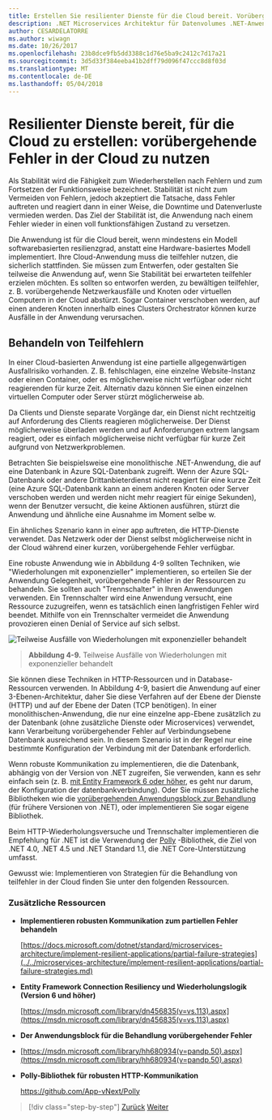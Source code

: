 ```yaml
---
title: Erstellen Sie resilienter Dienste für die Cloud bereit. Vorübergehende Fehler in der Cloud zu nutzen
description: .NET Microservices Architektur für Datenvolumes .NET-Anwendungen | Erstellen Sie resilienter Dienste für die Cloud bereit. Vorübergehende Fehler in der Cloud zu nutzen
author: CESARDELATORRE
ms.author: wiwagn
ms.date: 10/26/2017
ms.openlocfilehash: 23b8dce9fb5dd3388c1d76e5ba9c2412c7d17a21
ms.sourcegitcommit: 3d5d33f384eeba41b2dff79d096f47ccc8d8f03d
ms.translationtype: MT
ms.contentlocale: de-DE
ms.lasthandoff: 05/04/2018
---
```

# <a name="build-resilient-services-ready-for-the-cloud-embrace-transient-failures-in-the-cloud"></a>Resilienter Dienste bereit, für die Cloud zu erstellen: vorübergehende Fehler in der Cloud zu nutzen

Als Stabilität wird die Fähigkeit zum Wiederherstellen nach Fehlern und zum Fortsetzen der Funktionsweise bezeichnet. Stabilität ist nicht zum Vermeiden von Fehlern, jedoch akzeptiert die Tatsache, dass Fehler auftreten und reagiert dann in einer Weise, die Downtime und Datenverluste vermieden werden. Das Ziel der Stabilität ist, die Anwendung nach einem Fehler wieder in einen voll funktionsfähigen Zustand zu versetzen.

Die Anwendung ist für die Cloud bereit, wenn mindestens ein Modell softwarebasierten resilienzgrad, anstatt eine Hardware-basiertes Modell implementiert. Ihre Cloud-Anwendung muss die teilfehler nutzen, die sicherlich stattfinden. Sie müssen zum Entwerfen, oder gestalten Sie teilweise die Anwendung auf, wenn Sie Stabilität bei erwarteten teilfehler erzielen möchten. Es sollten so entworfen werden, zu bewältigen teilfehler, z. B. vorübergehende Netzwerkausfälle und Knoten oder virtuellen Computern in der Cloud abstürzt. Sogar Container verschoben werden, auf einen anderen Knoten innerhalb eines Clusters Orchestrator können kurze Ausfälle in der Anwendung verursachen.

## <a name="handling-partial-failure"></a>Behandeln von Teilfehlern

In einer Cloud-basierten Anwendung ist eine partielle allgegenwärtigen Ausfallrisiko vorhanden. Z. B. fehlschlagen, eine einzelne Website-Instanz oder einen Container, oder es möglicherweise nicht verfügbar oder nicht reagierenden für kurze Zeit. Alternativ dazu können Sie einen einzelnen virtuellen Computer oder Server stürzt möglicherweise ab.

Da Clients und Dienste separate Vorgänge dar, ein Dienst nicht rechtzeitig auf Anforderung des Clients reagieren möglicherweise. Der Dienst möglicherweise überladen werden und auf Anforderungen extrem langsam reagiert, oder es einfach möglicherweise nicht verfügbar für kurze Zeit aufgrund von Netzwerkproblemen.

Betrachten Sie beispielsweise eine monolithische .NET-Anwendung, die auf eine Datenbank in Azure SQL-Datenbank zugreift. Wenn der Azure SQL-Datenbank oder andere Drittanbieterdienst nicht reagiert für eine kurze Zeit (eine Azure SQL-Datenbank kann an einem anderen Knoten oder Server verschoben werden und werden nicht mehr reagiert für einige Sekunden), wenn der Benutzer versucht, die keine Aktionen ausführen, stürzt die Anwendung und ähnliche eine Ausnahme im Moment selbe w.

Ein ähnliches Szenario kann in einer app auftreten, die HTTP-Dienste verwendet. Das Netzwerk oder der Dienst selbst möglicherweise nicht in der Cloud während einer kurzen, vorübergehende Fehler verfügbar.

Eine robuste Anwendung wie in Abbildung 4-9 sollten Techniken, wie "Wiederholungen mit exponenzieller" implementieren, so erteilen Sie der Anwendung Gelegenheit, vorübergehende Fehler in der Ressourcen zu behandeln. Sie sollten auch "Trennschalter" in Ihren Anwendungen verwenden. Ein Trennschalter wird eine Anwendung versucht, eine Ressource zuzugreifen, wenn es tatsächlich einen langfristigen Fehler wird beendet. Mithilfe von ein Trennschalter vermeidet die Anwendung provozieren einen Denial of Service auf sich selbst.

![Teilweise Ausfälle von Wiederholungen mit exponenzieller behandelt](./media/image9.png)

> **Abbildung 4-9.** Teilweise Ausfälle von Wiederholungen mit exponenzieller behandelt

Sie können diese Techniken in HTTP-Ressourcen und in Database-Ressourcen verwenden. In Abbildung 4-9, basiert die Anwendung auf einer 3-Ebenen-Architektur, daher Sie diese Verfahren auf der Ebene der Dienste (HTTP) und auf der Ebene der Daten (TCP benötigen). In einer monolithischen-Anwendung, die nur eine einzelne app-Ebene zusätzlich zu der Datenbank (ohne zusätzliche Dienste oder Microservices) verwendet, kann Verarbeitung vorübergehender Fehler auf Verbindungsebene Datenbank ausreichend sein. In diesem Szenario ist in der Regel nur eine bestimmte Konfiguration der Verbindung mit der Datenbank erforderlich.

Wenn robuste Kommunikation zu implementieren, die die Datenbank, abhängig von der Version von .NET zugreifen, Sie verwenden, kann es sehr einfach sein (z. B. [mit Entity Framework 6 oder höher](https://msdn.microsoft.com/library/dn456835(v=vs.113).aspx), es geht nur darum, der Konfiguration der datenbankverbindung). Oder Sie müssen zusätzliche Bibliotheken wie die [vorübergehenden Anwendungsblock zur Behandlung](https://msdn.microsoft.com/library/hh680934(v=pandp.50).aspx) (für frühere Versionen von .NET), oder implementieren Sie sogar eigene Bibliothek.

Beim HTTP-Wiederholungsversuche und Trennschalter implementieren die Empfehlung für .NET ist die Verwendung der [Polly](https://github.com/App-vNext/Polly) -Bibliothek, die Ziel von .NET 4.0, .NET 4.5 und .NET Standard 1.1, die .NET Core-Unterstützung umfasst.

Gewusst wie: Implementieren von Strategien für die Behandlung von teilfehler in der Cloud finden Sie unter den folgenden Ressourcen.

### <a name="additional-resources"></a>Zusätzliche Ressourcen

-   **Implementieren robusten Kommunikation zum partiellen Fehler behandeln**

    [https://docs.microsoft.com/dotnet/standard/microservices-architecture/implement-resilient-applications/partial-failure-strategies](../../microservices-architecture/implement-resilient-applications/partial-failure-strategies.md)

-   **Entity Framework Connection Resiliency und Wiederholungslogik (Version 6 und höher)**

    [https://msdn.microsoft.com/library/dn456835(v=vs.113).aspx](https://msdn.microsoft.com/library/dn456835(v=vs.113).aspx)

-   **Der Anwendungsblock für die Behandlung vorübergehender Fehler**

-   [https://msdn.microsoft.com/library/hh680934(v=pandp.50).aspx](https://msdn.microsoft.com/library/hh680934(v=pandp.50).aspx)

-   **Polly-Bibliothek für robusten HTTP-Kommunikation**

    https://github.com/App-vNext/Polly

>[!div class="step-by-step"]
[Zurück](when-to-deploy-windows-containers-to-azure-container-service-kubernetes.md)
[Weiter](modernize-your-apps-with-monitoring-and-telemetry.md)
